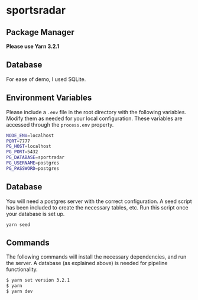 # sportsradar

## Package Manager

**Please use Yarn 3.2.1**

## Database

For ease of demo, I used SQLite.

## Environment Variables

Please include a `.env` file in the root directory with the following variables.
Modify them as needed for your local configuration. These variables are accessed through the `process.env` property.

```bash
NODE_ENV=localhost
PORT=7777
PG_HOST=localhost
PG_PORT=5432
PG_DATABASE=sportradar
PG_USERNAME=postgres
PG_PASSWORD=postgres
```

## Database

You will need a postgres server with the correct configuration. A seed script has been included to create the necessary tables, etc. Run this script once your database is set up.

```
yarn seed
```

## Commands

The following commands will install the necessary dependencies, and run the server. A database (as explained above) is needed for pipeline functionality.

```bash
$ yarn set version 3.2.1
$ yarn
$ yarn dev
```
